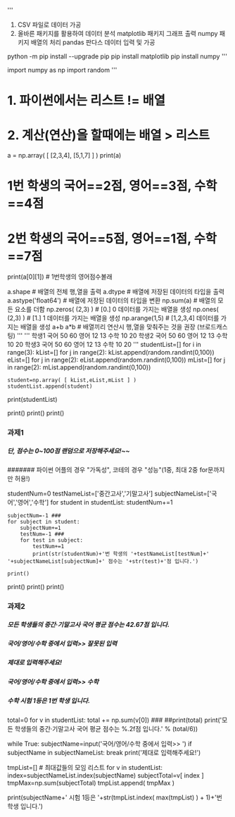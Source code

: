 '''
1. CSV 파일로 데이터 가공
2. 올바른 패키지를 활용하여 데이터 분석
   matplotlib 패키지
      그래프 출력
   numpy 패키지
      배열의 처리
   pandas 판다스
      데이터 입력 및 가공

python -m pip install --upgrade pip
pip install matplotlib
pip install numpy
'''



import numpy as np
import random
'''
# 1. 파이썬에서는 리스트 != 배열
# 2. 계산(연산)을 할때에는 배열 > 리스트
a = np.array( [ [2,3,4], [5,1,7] ] )
print(a)
# 1번 학생의 국어==2점, 영어==3점, 수학==4점
# 2번 학생의 국어==5점, 영어==1점, 수학==7점
print(a[0][1]) # 1번학생의 영어점수볼래

a.shape # 배열의 전체 행,열을 출력
a.dtype # 배열에 저장된 데이터의 타입을 출력
a.astype('float64') # 배열에 저장된 데이터의 타입을 변환
np.sum(a) # 배열의 모든 요소를 더함
np.zeros( (2,3) ) # [0.] 0 데이터를 가지는 배열을 생성
np.ones( (2,3) ) # [1.] 1 데이터를 가지는 배열을 생성
np.arange(1,5) # [1,2,3,4] 데이터를 가지는 배열을 생성
a+b a*b # 배열끼리 연산시 행,열을 맞춰주는 것을 권장 (브로드캐스팅)
'''
'''
학생1
   국어   50   60
   영어   12   13
   수학   10   20
학생2
   국어   50   60
   영어   12   13
   수학   10   20
학생3
   국어   50   60
   영어   12   13
   수학   10   20
'''
studentList=[]
for i in range(3):
    kList=[]
    for j in range(2):
        kList.append(random.randint(0,100))
    eList=[]
    for j in range(2):
        eList.append(random.randint(0,100))
    mList=[]
    for j in range(2):
        mList.append(random.randint(0,100))
        
    student=np.array( [ kList,eList,mList ] )
    studentList.append(student)
print(studentList)

print()
print()
print()
### 과제1
##### 단, 점수는 0~100점 랜덤으로 저장해주세요!~~
####### 파이썬 어플의 경우 "가독성", 코테의 경우 "성능"(1중, 최대 2중 for문까지만 허용!)

studentNum=0
testNameList=['중간고사','기말고사']
subjectNameList=['국어','영어','수학']
for student in studentList:
    studentNum+=1
    
    subjectNum=-1 ###
    for subject in student:
        subjectNum+=1
        testNum=-1 ###
        for test in subject:
            testNum+=1
            print(str(studentNum)+'번 학생의 '+testNameList[testNum]+' '+subjectNameList[subjectNum]+' 점수는 '+str(test)+'점 입니다.')

    print()

print()
print()
print()
### 과제2
##### 모든 학생들의 중간·기말고사 국어 평균 점수는 42.67점 입니다.
##### 국어/영어/수학 중에서 입력>> 잘못된 입력
##### 제대로 입력해주세요!
##### 국어/영어/수학 중에서 입력>> 수학
##### 수학 시험 1등은 1번 학생 입니다.

total=0
for v in studentList:
    total += np.sum(v[0]) ###
##print(total)
print('모든 학생들의 중간·기말고사 국어 평균 점수는 %.2f점 입니다.' % (total/6))

while True:
    subjectName=input('국어/영어/수학 중에서 입력>> ')
    if subjectName in subjectNameList:
        break
    print('제대로 입력해주세요!')

tmpList=[] # 최대값들의 모임 리스트
for v in studentList:
    index=subjectNameList.index(subjectName)
    subjectTotal=v[ index ]
    tmpMax=np.sum(subjectTotal)
    tmpList.append( tmpMax )

print(subjectName+' 시험 1등은 '+str(tmpList.index( max(tmpList) ) + 1)+'번 학생 입니다.')

















   
